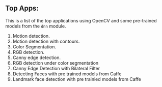 ## Top Apps:

This is a list of the top applications using OpenCV and some pre-trained models from the `dnn` module.

1. Motion detection.
2. Motion detection with contours.
3. Color Segmentation.
4. RGB detection.
5. Canny edge detection.
6. RGB detection under color segmentation
7. Canny Edge Detection with Bilateral Filter
8. Detecting Faces with pre trained models from Caffe
9. Landmark face detection with pre trainied models from Caffe
